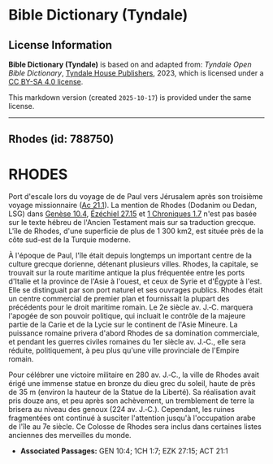 # Bible Dictionary (Tyndale)

## License Information

**Bible Dictionary (Tyndale)** is based on and adapted from: _Tyndale Open Bible Dictionary_, [Tyndale House Publishers](https://tyndaleopenresources.com/), 2023, which is licensed under a [CC BY-SA 4.0 license](https://creativecommons.org/licenses/by-sa/4.0/legalcode.en).

This markdown version (created `2025-10-17`) is provided under the same license.



--------------------------------

## Rhodes (id: 788750)

RHODES
======

Port d'escale lors du voyage de de Paul vers Jérusalem après son troisième voyage missionnaire ([Ac 21\.1](https://ref.ly/Acts21:1)). La mention de Rhodes (Dodanim ou Dedan, LSG) dans [Genèse 10\.4](https://ref.ly/Gen10:4), [Ézéchiel 27\.15](https://ref.ly/Ezek27:15) et [1 Chroniques 1\.7](https://ref.ly/1Chr1:7) n'est pas basée sur le texte hébreu de l'Ancien Testament mais sur sa traduction grecque. L'île de Rhodes, d'une superficie de plus de 1 300 km2, est située près de la côte sud\-est de la Turquie moderne.

À l'époque de Paul, l'île était depuis longtemps un important centre de la culture grecque dorienne, détenant plusieurs villes. Rhodes, la capitale, se trouvait sur la route maritime antique la plus fréquentée entre les ports d'Italie et la province de l'Asie à l'ouest, et ceux de Syrie et d'Égypte à l'est. Elle se distinguait par son port naturel et ses ouvrages publics. Rhodes était un centre commercial de premier plan et fournissait la plupart des précédents pour le droit maritime romain. Le 2e siècle av. J.‑C. marquera l'apogée de son pouvoir politique, qui incluait le contrôle de la majeure partie de la Carie et de la Lycie sur le continent de l'Asie Mineure. La puissance romaine privera d'abord Rhodes de sa domination commerciale, et pendant les guerres civiles romaines du 1er siècle av. J.‑C., elle sera réduite, politiquement, à peu plus qu'une ville provinciale de l'Empire romain.

Pour célébrer une victoire militaire en 280 av. J.‑C., la ville de Rhodes avait érigé une immense statue en bronze du dieu grec du soleil, haute de près de 35 m (environ la hauteur de la Statue de la Liberté). Sa réalisation avait pris douze ans, et peu après son achèvement, un tremblement de terre la brisera au niveau des genoux (224 av. J.‑C.). Cependant, les ruines fragmentées ont continué à susciter l'attention jusqu'à l'occupation arabe de l'île au 7e siècle. Ce Colosse de Rhodes sera inclus dans certaines listes anciennes des merveilles du monde.

* **Associated Passages:** GEN 10:4; 1CH 1:7; EZK 27:15; ACT 21:1

